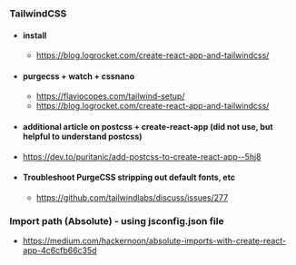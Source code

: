 ### TailwindCSS

- #### install
  - https://blog.logrocket.com/create-react-app-and-tailwindcss/
- #### purgecss + watch + cssnano
  - https://flaviocopes.com/tailwind-setup/
  - https://blog.logrocket.com/create-react-app-and-tailwindcss/
- #### additional article on postcss + create-react-app (did not use, but helpful to understand postcss)
- https://dev.to/puritanic/add-postcss-to-create-react-app--5hj8
- #### Troubleshoot PurgeCSS stripping out default fonts, etc
  - https://github.com/tailwindlabs/discuss/issues/277

### Import path (Absolute) - using jsconfig.json file

- https://medium.com/hackernoon/absolute-imports-with-create-react-app-4c6cfb66c35d
